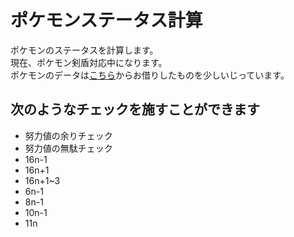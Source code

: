 # ポケモンステータス計算

ポケモンのステータスを計算します。  
現在、ポケモン剣盾対応中になります。  
ポケモンのデータは[こちら](https://github.com/kotofurumiya/pokemon_data)からお借りしたものを少しいじっています。

## 次のようなチェックを施すことができます

- 努力値の余りチェック
- 努力値の無駄チェック
- 16n-1
- 16n+1
- 16n+1~3
- 6n-1
- 8n-1
- 10n-1
- 11n
